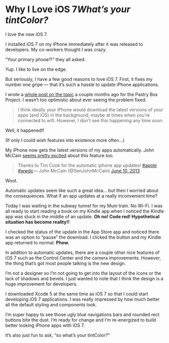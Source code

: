 

# Why I Love iOS 7*What’s your tintColor?*

I love the new iOS 7.

I installed iOS 7 on my iPhone immediately after it was released to developers. My co-workers thought I was
crazy.

“Your primary phone?!” they all asked.

Yup. I like to live on the edge.

But seriously, I have a few good reasons to love iOS 7. First, it fixes my number one gripe — that it’s
such a hassle to update iPhone applications.

I wrote a [whole post on the topic](http://the-pastry-box-project.net/leah-culver/2013-april-9/) a couple
months ago for the Pastry Box Project. I wasn’t too optimistic about ever seeing the problem
fixed.

> I think ideally your iPhone would download the latest versions of your apps
> (and iOS) in the background, maybe at times when you’re connected to wifi. However, I don’t see this
> happening any time soon.

Well, it happened!!

(If only I could wish features into existence more often…)

My iPhone now gets the latest versions of my apps automatically. John McCain [seems pretty
excited](http://www.tuaw.com/2013/06/10/john-mccain-applauds-tim-cook-for-automatic-app-updates-in-ios-7/)
about this feature too.

> Thanks to Tim Cook for the automatic iphone app updates!
> [#apple](https://twitter.com/search?q=%23apple&src=hash)
> [#wwdc](https://twitter.com/search?q=%23wwdc&src=hash)— John McCain (@SenJohnMcCain) [June 10,
> 2013](https://twitter.com/SenJohnMcCain/statuses/344187253955907584)

Woot.

Automatic updates seem like such a great idea… but then I worried about the consequences. What if an app
updates at a really inconvenient time?

Today I was waiting in the subway tunnel for my Muni train. No Wi-Fi. I was all ready to start reading a book
on my Kindle app when I noticed the Kindle app was stuck in the middle of an update. __Oh no! Code red!
Hypothetical situation has become reality!!__

I checked the status of the update in the App Store app and noticed there was an option to “pause” the
download. I clicked the button and my Kindle app returned to normal. __Phew.__

In addition to automatic updates, there are a couple other nice features of iOS 7 such as the Control Center
and the camera improvements. However, the thing that’s got most people talking is the new design.

I’m not a designer so I’m not going to get into the layout of the icons or the lack of shadows and bevels.
I just wanted to note that I think the design is a huge improvement for developers.

I downloaded Xcode 5 at the same time as iOS 7 so that I could start developing iOS 7 applications. I was
really impressed by how much better all the default styling and components look.

I’m super happy to see those ugly blue navigations bars and rounded rect buttons bite the dust. I’m ready
for change and I’m re-energized to build better looking iPhone apps with iOS 7.

It’s also just fun to ask, “so what’s your tintColor?”